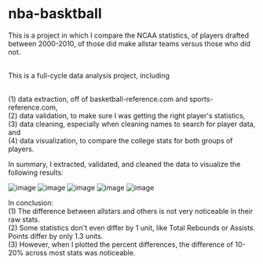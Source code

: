 # nba-basktball

This is a project in which I compare the NCAA statistics, of players drafted between 2000-2010, of those did make allstar teams versus those who did not.

<br> This is a full-cycle data analysis project, including

<br> (1) data extraction, off of basketball-reference.com and sports-reference.com,
<br> (2) data validation, to make sure I was getting the right player's statistics,
<br> (3) data cleaning, especially when cleaning names to search for player data, and
<br> (4) data visualization, to compare the college stats for both groups of players.

In summary, I extracted, validated, and cleaned the data to visualize the following results:

![image](https://user-images.githubusercontent.com/74286542/140826540-04b503bb-1ddf-42e3-9369-a1de3bf3e9d5.png)
![image](https://user-images.githubusercontent.com/74286542/140826565-87df09f1-caa7-4267-a99a-bfd80939ea7d.png)
![image](https://user-images.githubusercontent.com/74286542/140826594-c13b8c8c-26fe-4bcc-976e-c469cd7c64ec.png)
![image](https://user-images.githubusercontent.com/74286542/140826606-1ce82657-e37f-47e6-a1d2-22595399338f.png)
![image](https://user-images.githubusercontent.com/74286542/140826615-97ae3dbf-5f04-4d27-be47-5e00c82ab1ba.png)

In conclusion:
<br>(1) The difference between allstars and others is not very noticeable in their raw stats.
<br>(2) Some statistics don't even differ by 1 unit, like Total Rebounds or Assists. Points differ by only 1.3 units.
<br>(3) However, when I plotted the percent differences, the difference of 10-20% across most stats was noticeable.
